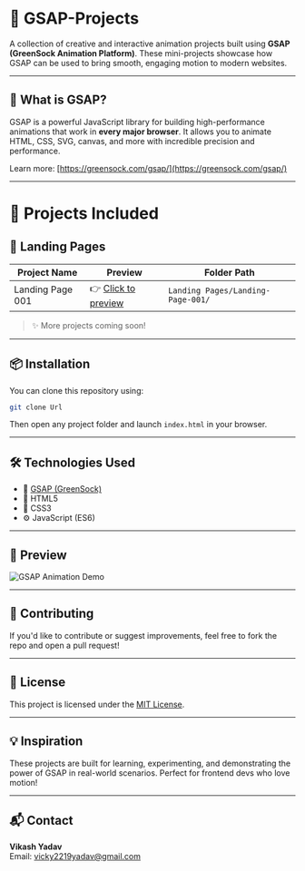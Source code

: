# 🚀 GSAP-Projects

A collection of creative and interactive animation projects built using **GSAP (GreenSock Animation Platform)**. These mini-projects showcase how GSAP can be used to bring smooth, engaging motion to modern websites.

---

## 🎯 What is GSAP?

GSAP is a powerful JavaScript library for building high-performance animations that work in **every major browser**. It allows you to animate HTML, CSS, SVG, canvas, and more with incredible precision and performance.

Learn more: [https://greensock.com/gsap/](https://greensock.com/gsap/)

---

# 📁 Projects Included


## 💼 Landing Pages

| Project Name                          | Preview                                                  | Folder Path                                               |
|--------------------------------------|-----------------------------------------------------------|------------------------------------------------------------|
| Landing Page 001              | 👉 [Click to preview](./Landing%20Pages/Landing-Page-001/Readme.md) | `Landing Pages/Landing-Page-001/`     |
     

> ✨ More projects coming soon!

---

## 📦 Installation

You can clone this repository using:

```bash
git clone Url 
```

Then open any project folder and launch `index.html` in your browser.

---

## 🛠 Technologies Used

- 🌿 [GSAP (GreenSock)](https://greensock.com/gsap/)
- 🧱 HTML5
- 🎨 CSS3
- ⚙️ JavaScript (ES6)

---

## 📸 Preview

![GSAP Animation Demo](https://media.giphy.com/media/3oKIPtjElfqwMOTbH2/giphy.gif)

---

## 🙌 Contributing

If you'd like to contribute or suggest improvements, feel free to fork the repo and open a pull request!

---

## 📄 License

This project is licensed under the [MIT License](LICENSE).

---

## 💡 Inspiration

These projects are built for learning, experimenting, and demonstrating the power of GSAP in real-world scenarios. Perfect for frontend devs who love motion!

---

## 📬 Contact

**Vikash Yadav**  
Email: vicky2219yadav@gmail.com
